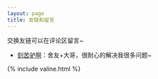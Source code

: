 ```yaml
---
layout: page
title: 友链和留言
---
```

交换友链可以在评论区留言~

- [刻苦驴啊](https://blog.csdn.net/D5__J9)：舍友+大哥，很耐心的解决我很多问题~

{% include valine.html %}
